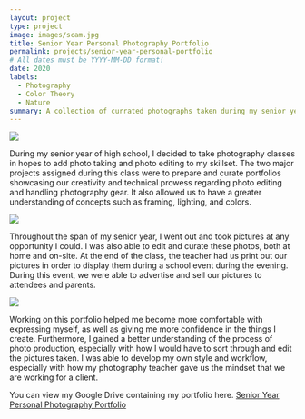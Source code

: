 ```yaml
---
layout: project
type: project
image: images/scam.jpg
title: Senior Year Personal Photography Portfolio
permalink: projects/senior-year-personal-portfolio
# All dates must be YYYY-MM-DD format!
date: 2020
labels:
  - Photography
  - Color Theory
  - Nature
summary: A collection of currated photographs taken during my senior year of high school.
---
```


<img class="ui medium right floated rounded image" src="../images/mint-cherry.jpg">

During my senior year of high school, I decided to take photography classes in hopes to add photo taking and photo editing to my skillset. The two major projects assigned during this class were to prepare and curate portfolios showcasing our creativity and technical prowess regarding photo editing and handling photography gear. It also allowed us to have a greater understanding of concepts such as framing, lighting, and colors.

<img class="ui medium left floated rounded image" src="../images/tree-bark.jpg">

Throughout the span of my senior year, I went out and took pictures at any opportunity I could. I was also able to edit and curate these photos, both at home and on-site. At the end of the class, the teacher had us print out our pictures in order to display them during a school event during the evening. During this event, we were able to advertise and sell our pictures to attendees and parents.



<img class="ui medium right floated rounded image" src="../images/sunflower.jpg">

Working on this portfolio helped me become more comfortable with expressing myself, as well as giving me more confidence in the things I create. Furthermore, I gained a better understanding of the process of photo production, especially with how I would have to sort through and edit the pictures taken. I was able to develop my own style and workflow, especially with how my photography teacher gave us the mindset that we are working for a client.

You can view my Google Drive containing my portfolio here. [Senior Year Personal Photography Portfolio](https://drive.google.com/drive/folders/1uu-iY5TdTb0cnrg9g2D-U08X_8IujBav?usp=sharing)
